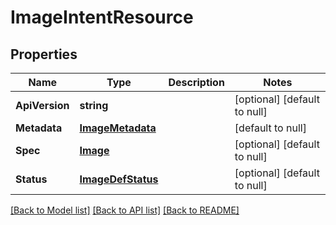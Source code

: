 # ImageIntentResource

## Properties
Name | Type | Description | Notes
------------ | ------------- | ------------- | -------------
**ApiVersion** | **string** |  | [optional] [default to null]
**Metadata** | [**ImageMetadata**](image_metadata.md) |  | [default to null]
**Spec** | [**Image**](image.md) |  | [optional] [default to null]
**Status** | [**ImageDefStatus**](image_def_status.md) |  | [optional] [default to null]

[[Back to Model list]](../README.md#documentation-for-models) [[Back to API list]](../README.md#documentation-for-api-endpoints) [[Back to README]](../README.md)


